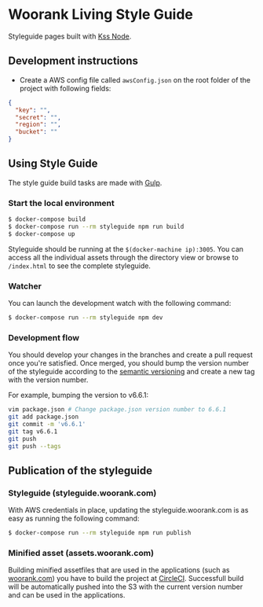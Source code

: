 # Woorank Living Style Guide

Styleguide pages built with [Kss Node](https://github.com/kss-node/kss-node).

## Development instructions

+ Create a AWS config file called `awsConfig.json` on the root folder of the project with following fields:

```json
{
  "key": "",
  "secret": "",
  "region": "",
  "bucket": ""
}
```

## Using Style Guide

The style guide build tasks are made with [Gulp](https://github.com/gulpjs/gulp).

### Start the local environment

```bash
$ docker-compose build
$ docker-compose run --rm styleguide npm run build
$ docker-compose up
```

Styleguide should be running at the `$(docker-machine ip):3005`. You can access all the individual assets
through the directory view or browse to `/index.html` to see the complete styleguide.

### Watcher

You can launch the development watch with the following command:

```bash
$ docker-compose run --rm styleguide npm dev
```

### Development flow

You should develop your changes in the branches and create a pull request once you're satisfied.
Once merged, you should bump the version number of the styleguide according to the [semantic
versioning](http://semver.org/) and create a new tag with the version number.

For example, bumping the version to v6.6.1:

```bash
vim package.json # Change package.json version number to 6.6.1
git add package.json
git commit -m 'v6.6.1'
git tag v6.6.1
git push
git push --tags
```

## Publication of the styleguide

### Styleguide (styleguide.woorank.com)

With AWS credentials in place, updating the styleguide.woorank.com is as easy as running the
following command:

```bash
$ docker-compose run --rm styleguide npm run publish
```

### Minified asset (assets.woorank.com)

Building minified assetfiles that are used in the applications (such as [woorank.com](https://woorank.com)) you have
to build the project at [CircleCI](https://circleci.com/gh/Woorank/woorank-theme). Successfull build
will be automatically pushed into the S3 with the current version number and can be used in the
applications.
